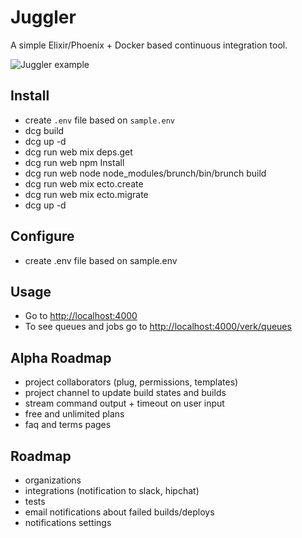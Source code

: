 # Juggler
A simple Elixir/Phoenix + Docker based continuous integration tool.

![Juggler example](http://s.pictub.club/2017/03/06/slLW55.png)

## Install
- create `.env` file based on `sample.env`
- dcg build
- dcg up -d
- dcg run web mix deps.get
- dcg run web npm Install
- dcg run web node node_modules/brunch/bin/brunch build
- dcg run web mix ecto.create
- dcg run web mix ecto.migrate
- dcg up -d

## Configure
- create .env file based on sample.env

## Usage
- Go to [http://localhost:4000](http://localhost:4000)
- To see queues and jobs go to [http://localhost:4000/verk/queues](http://localhost:4000/verk/queues)

## Alpha Roadmap
- project collaborators (plug, permissions, templates)
- project channel to update build states and builds
- stream command output + timeout on user input
- free and unlimited plans
- faq and terms pages

## Roadmap
- organizations
- integrations (notification to slack, hipchat)
- tests
- email notifications about failed builds/deploys
- notifications settings
